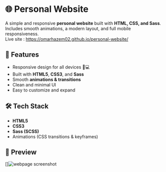 # 🌐 Personal Website

A simple and responsive **personal website** built with **HTML, CSS, and Sass**.  
Includes smooth animations, a modern layout, and full mobile responsiveness.  
Live site : https://omarhazem02.github.io/personal-website/
## 🚀 Features
- Responsive design for all devices 📱💻
- Built with **HTML5**, **CSS3**, and **Sass**
- Smooth **animations & transitions**
- Clean and minimal UI
- Easy to customize and expand

## 🛠️ Tech Stack
- **HTML5**
- **CSS3**
- **Sass (SCSS)**
- Animations (CSS transitions & keyframes)

## 📸 Preview
[]![webpage screenshot](webpage-screenshot-desktop.png)


